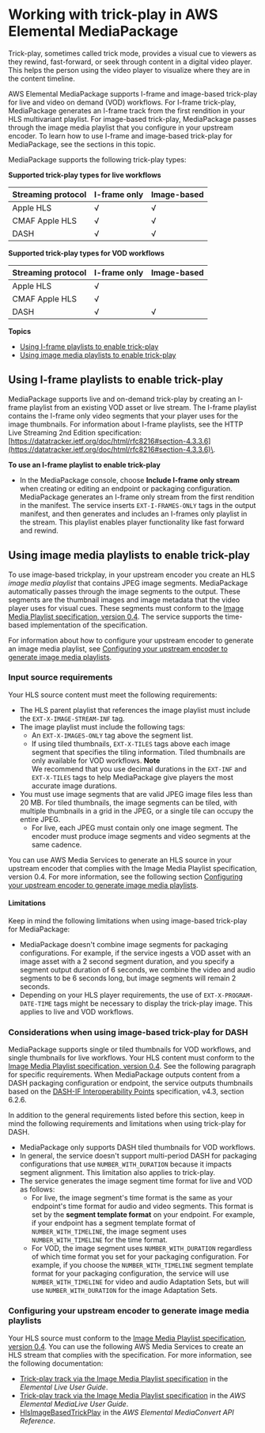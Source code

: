 # Working with trick\-play in AWS Elemental MediaPackage<a name="trick-play"></a>

Trick\-play, sometimes called trick mode, provides a visual cue to viewers as they rewind, fast\-forward, or seek through content in a digital video player\. This helps the person using the video player to visualize where they are in the content timeline\.

AWS Elemental MediaPackage supports I\-frame and image\-based trick\-play for live and video on demand \(VOD\) workflows\. For I\-frame trick\-play, MediaPackage generates an I\-frame track from the first rendition in your HLS multivariant playlist\. For image\-based trick\-play, MediaPackage passes through the image media playlist that you configure in your upstream encoder\. To learn how to use I\-frame and image\-based trick\-play for MediaPackage, see the sections in this topic\.

MediaPackage supports the following trick\-play types:

**Supported trick\-play types for live workflows**


| Streaming protocol | I\-frame only | Image\-based | 
| --- | --- | --- | 
|  Apple HLS  |  √  |  √  | 
|  CMAF Apple HLS  |  √  |  √  | 
|  DASH  |  √  |  √  | 

**Supported trick\-play types for VOD workflows**


| Streaming protocol | I\-frame only | Image\-based | 
| --- | --- | --- | 
|  Apple HLS  |  √  |    | 
|  CMAF Apple HLS  |  √  |    | 
|  DASH  |  √  |  √  | 

**Topics**
+ [Using I\-frame playlists to enable trick\-play](#using-i-frame-playlists)
+ [Using image media playlists to enable trick\-play](#using-image-media-playlists)

## Using I\-frame playlists to enable trick\-play<a name="using-i-frame-playlists"></a>

MediaPackage supports live and on\-demand trick\-play by creating an I\-frame playlist from an existing VOD asset or live stream\. The I\-frame playlist contains the I\-frame only video segments that your player uses for the image thumbnails\. For information about I\-frame playlists, see the HTTP Live Streaming 2nd Edition specification: [https://datatracker.ietf.org/doc/html/rfc8216#section-4.3.3.6](https://datatracker.ietf.org/doc/html/rfc8216#section-4.3.3.6)\.

**To use an I\-frame playlist to enable trick\-play**
+ In the MediaPackage console, choose **Include I\-frame only stream** when creating or editing an endpoint or packaging configuration\. MediaPackage generates an I\-frame only stream from the first rendition in the manifest\. The service inserts `EXT-I-FRAMES-ONLY` tags in the output manifest, and then generates and includes an I\-frames only playlist in the stream\. This playlist enables player functionality like fast forward and rewind\.

## Using image media playlists to enable trick\-play<a name="using-image-media-playlists"></a>

To use image\-based trickplay, in your upstream encoder you create an HLS *image media playlist* that contains JPEG image segments\. MediaPackage automatically passes through the image segments to the output\. These segments are the thumbnail images and image metadata that the video player uses for visual cues\. These segments must conform to the [Image Media Playlist specification, version 0\.4](https://github.com/image-media-playlist/spec/blob/master/image_media_playlist_v0_4.pdf)\. The service supports the time\-based implementation of the specification\.

For information about how to configure your upstream encoder to generate an image media playlist, see [Configuring your upstream encoder to generate image media playlists](#configuring-upstream-encoder)\.

### Input source requirements<a name="image-based-requirements"></a>

Your HLS source content must meet the following requirements:
+ The HLS parent playlist that references the image playlist must include the `EXT-X-IMAGE-STREAM-INF` tag\.
+ The image playlist must include the following tags:
  + An `EXT-X-IMAGES-ONLY` tag above the segment list\.
  + If using tiled thumbnails, `EXT-X-TILES` tags above each image segment that specifies the tiling information\. Tiled thumbnails are only available for VOD workflows\.
**Note**  
We recommend that you use decimal durations in the `EXT-INF` and `EXT-X-TILES` tags to help MediaPackage give players the most accurate image durations\.
+ You must use image segments that are valid JPEG image files less than 20 MB\. For tiled thumbnails, the image segments can be tiled, with multiple thumbnails in a grid in the JPEG, or a single tile can occupy the entire JPEG\.
  + For live, each JPEG must contain only one image segment\. The encoder must produce image segments and video segments at the same cadence\.

You can use AWS Media Services to generate an HLS source in your upstream encoder that complies with the Image Media Playlist specification, version 0\.4\. For more information, see the following section [Configuring your upstream encoder to generate image media playlists](#configuring-upstream-encoder)\.

#### Limitations<a name="image-based-limitations"></a>

Keep in mind the following limitations when using image\-based trick\-play for MediaPackage:
+ MediaPackage doesn't combine image segments for packaging configurations\. For example, if the service ingests a VOD asset with an image asset with a 2 second segment duration, and you specify a segment output duration of 6 seconds, we combine the video and audio segments to be 6 seconds long, but image segments will remain 2 seconds\.
+ Depending on your HLS player requirements, the use of `EXT-X-PROGRAM-DATE-TIME` tags might be necessary to display the trick\-play image\. This applies to live and VOD workflows\.

### Considerations when using image\-based trick\-play for DASH<a name="trickplay-dash-considerations"></a>

MediaPackage supports single or tiled thumbnails for VOD workflows, and single thumbnails for live workflows\. Your HLS content must conform to the [Image Media Playlist specification, version 0\.4](https://github.com/image-media-playlist/spec/blob/master/image_media_playlist_v0_4.pdf)\. See the following paragraph for specific requirements\. When MediaPackage outputs content from a DASH packaging configuration or endpoint, the service outputs thumbnails based on the [DASH\-IF Interoperability Points](https://dashif.org/docs/DASH-IF-IOP-v4.3.pdf) specification, v4\.3, section 6\.2\.6\.

In addition to the general requirements listed before this section, keep in mind the following requirements and limitations when using trick\-play for DASH\.
+ MediaPackage only supports DASH tiled thumbnails for VOD workflows\.
+ In general, the service doesn't support multi\-period DASH for packaging configurations that use `NUMBER_WITH_DURATION` because it impacts segment alignment\. This limitation also applies to trick\-play\.
+ The service generates the image segment time format for live and VOD as follows:
  + For live, the image segment's time format is the same as your endpoint's time format for audio and video segments\. This format is set by the **segment template format** on your endpoint\. For example, if your endpoint has a segment template format of `NUMBER_WITH_TIMELINE`, the image segment uses `NUMBER_WITH_TIMELINE` for the time format\.
  + For VOD, the image segment uses `NUMBER_WITH_DURATION` regardless of which time format you set for your packaging configuration\. For example, if you choose the `NUMBER_WITH_TIMELINE` segment template format for your packaging configuration, the service will use `NUMBER_WITH_TIMELINE` for video and audio Adaptation Sets, but will use `NUMBER_WITH_DURATION` for the image Adaptation Sets\.

### Configuring your upstream encoder to generate image media playlists<a name="configuring-upstream-encoder"></a>

Your HLS source must conform to the [Image Media Playlist specification, version 0\.4](https://github.com/image-media-playlist/spec/blob/master/image_media_playlist_v0_4.pdf)\. You can use the following AWS Media Services to create an HLS stream that complies with the specification\. For more information, see the following documentation:
+ [Trick\-play track via the Image Media Playlist specification](https://docs.aws.amazon.com/elemental-live/latest/ug/trick-play-roku.html) in the *Elemental Live User Guide*\.
+ [Trick\-play track via the Image Media Playlist specification](https://docs.aws.amazon.com/medialive/latest/ug/trick-play-roku.html) in the *AWS Elemental MediaLive User Guide*\.
+ [HlsImageBasedTrickPlay](https://docs.aws.amazon.com/mediaconvert/latest/apireference/jobs.html#jobs-prop-hlsgroupsettings-imagebasedtrickplay) in the *AWS Elemental MediaConvert API Reference*\.